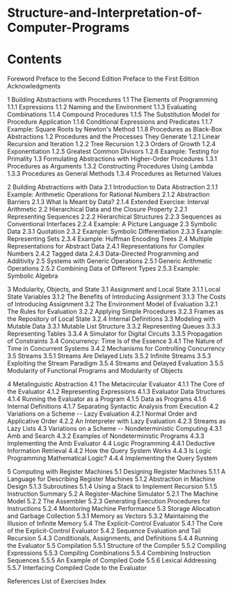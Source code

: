# Structure-and-Interpretation-of-Computer-Programs

# Contents

Foreword
Preface to the Second Edition
Preface to the First Edition
Acknowledgments

1  Building Abstractions with Procedures
	1.1  The Elements of Programming
		1.1.1  Expressions
		1.1.2  Naming and the Environment
		1.1.3  Evaluating Combinations
		1.1.4  Compound Procedures
		1.1.5  The Substitution Model for Procedure Application
		1.1.6  Conditional Expressions and Predicates
		1.1.7  Example: Square Roots by Newton's Method
		1.1.8  Procedures as Black-Box Abstractions
	1.2  Procedures and the Processes They Generate
		1.2.1  Linear Recursion and Iteration
		1.2.2  Tree Recursion
		1.2.3  Orders of Growth
		1.2.4  Exponentiation
		1.2.5  Greatest Common Divisors
		1.2.6  Example: Testing for Primality
	1.3  Formulating Abstractions with Higher-Order Procedures
		1.3.1  Procedures as Arguments
		1.3.2  Constructing Procedures Using Lambda
		1.3.3  Procedures as General Methods
		1.3.4  Procedures as Returned Values

2  Building Abstractions with Data
	2.1  Introduction to Data Abstraction
		2.1.1  Example: Arithmetic Operations for Rational Numbers
		2.1.2  Abstraction Barriers
		2.1.3  What Is Meant by Data?
		2.1.4  Extended Exercise: Interval Arithmetic
	2.2  Hierarchical Data and the Closure Property
		2.2.1  Representing Sequences
		2.2.2  Hierarchical Structures
		2.2.3  Sequences as Conventional Interfaces
		2.2.4  Example: A Picture Language
	2.3  Symbolic Data
		2.3.1  Quotation
		2.3.2  Example: Symbolic Differentiation
		2.3.3  Example: Representing Sets
		2.3.4  Example: Huffman Encoding Trees
	2.4  Multiple Representations for Abstract Data
		2.4.1  Representations for Complex Numbers
		2.4.2  Tagged data
		2.4.3  Data-Directed Programming and Additivity
	2.5  Systems with Generic Operations
		2.5.1  Generic Arithmetic Operations
		2.5.2  Combining Data of Different Types
		2.5.3  Example: Symbolic Algebra

3  Modularity, Objects, and State
	3.1  Assignment and Local State
		3.1.1  Local State Variables
		3.1.2  The Benefits of Introducing Assignment
		3.1.3  The Costs of Introducing Assignment
	3.2  The Environment Model of Evaluation
		3.2.1  The Rules for Evaluation
		3.2.2  Applying Simple Procedures
		3.2.3  Frames as the Repository of Local State
		3.2.4  Internal Definitions
	3.3  Modeling with Mutable Data
		3.3.1  Mutable List Structure
		3.3.2  Representing Queues
		3.3.3  Representing Tables
		3.3.4  A Simulator for Digital Circuits
		3.3.5  Propagation of Constraints
	3.4  Concurrency: Time Is of the Essence
		3.4.1  The Nature of Time in Concurrent Systems
		3.4.2  Mechanisms for Controlling Concurrency
	3.5  Streams
		3.5.1  Streams Are Delayed Lists
		3.5.2  Infinite Streams
		3.5.3  Exploiting the Stream Paradigm
		3.5.4  Streams and Delayed Evaluation
		3.5.5  Modularity of Functional Programs and Modularity of Objects

4  Metalinguistic Abstraction
	4.1  The Metacircular Evaluator
		4.1.1  The Core of the Evaluator
		4.1.2  Representing Expressions
		4.1.3  Evaluator Data Structures
		4.1.4  Running the Evaluator as a Program
		4.1.5  Data as Programs
		4.1.6  Internal Definitions
		4.1.7  Separating Syntactic Analysis from Execution
	4.2  Variations on a Scheme -- Lazy Evaluation
		4.2.1  Normal Order and Applicative Order
		4.2.2  An Interpreter with Lazy Evaluation
		4.2.3  Streams as Lazy Lists
	4.3  Variations on a Scheme -- Nondeterministic Computing
		4.3.1  Amb and Search
		4.3.2  Examples of Nondeterministic Programs
		4.3.3  Implementing the Amb Evaluator
	4.4  Logic Programming
		4.4.1  Deductive Information Retrieval
		4.4.2  How the Query System Works
		4.4.3  Is Logic Programming Mathematical Logic?
		4.4.4  Implementing the Query System

5  Computing with Register Machines
	5.1  Designing Register Machines
		5.1.1  A Language for Describing Register Machines
		5.1.2  Abstraction in Machine Design
		5.1.3  Subroutines
		5.1.4  Using a Stack to Implement Recursion
		5.1.5  Instruction Summary
	5.2  A Register-Machine Simulator
		5.2.1  The Machine Model
		5.2.2  The Assembler
		5.2.3  Generating Execution Procedures for Instructions
		5.2.4  Monitoring Machine Performance
	5.3  Storage Allocation and Garbage Collection
		5.3.1  Memory as Vectors
		5.3.2  Maintaining the Illusion of Infinite Memory
	5.4  The Explicit-Control Evaluator
		5.4.1  The Core of the Explicit-Control Evaluator
		5.4.2  Sequence Evaluation and Tail Recursion
		5.4.3  Conditionals, Assignments, and Definitions
		5.4.4  Running the Evaluator
	5.5  Compilation
		5.5.1  Structure of the Compiler
		5.5.2  Compiling Expressions
		5.5.3  Compiling Combinations
		5.5.4  Combining Instruction Sequences
		5.5.5  An Example of Compiled Code
		5.5.6  Lexical Addressing
		5.5.7  Interfacing Compiled Code to the Evaluator

References
List of Exercises
Index